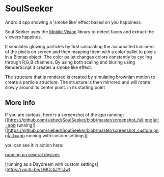 # SoulSeeker
Android app showing a 'smoke like' effect based on you happiness. 

Soul Seeker uses the [Mobile Vision](https://developers.google.com/vision/introduction) library to detect faces and extract the viewers happines.

It simulates glowing particles by first calculating the accumalted luminens of the pixels on screen and then mapping them with a color pallet to pixels in a Bitmap object.
The color pallet changes colors constantly by cycling through R,G,B channels.
By using both scaling and bluring using RenderScript it creates a smoke like effect.

The structure that is rendered is created by simulating brownian motion to create a particle structure. The structure is then mirrored and will rotate slowly around its center point. in its starting point 


## More Info
If you are curious, here is a screenshot of the app running:
[[https://github.com/siebed/SoulSeeker/blob/master/screenshot_full.png|alt=app running]]
[[https://github.com/siebed/SoulSeeker/blob/master/screenshot_custom.png|alt=app running with custom settings]]

you can see it in action here:

[running on several devices](https://youtu.be/zVoKHC7ecvI) 

[running as a Daydream with custom settings] (https://youtu.be/LMCs4JYlrJw)
